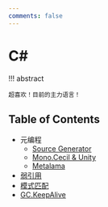 ```yaml
---
comments: false
---
```


# C&num;

!!! abstract

    超喜欢！目前的主力语言！

## Table of Contents

- 元编程
    - [Source Generator](meta-programming/source-generator.md)
    - [Mono.Cecil & Unity](meta-programming/mono-cecil-with-unity.md)
    - [Metalama](meta-programming/metalama.md)
- [弱引用](weak-references.md)
- [模式匹配](pattern-matching.md)
- [GC.KeepAlive](gc-keep-alive.md)